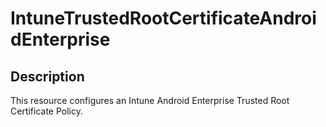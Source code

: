 
# IntuneTrustedRootCertificateAndroidEnterprise

## Description

This resource configures an Intune Android Enterprise Trusted Root Certificate Policy.
